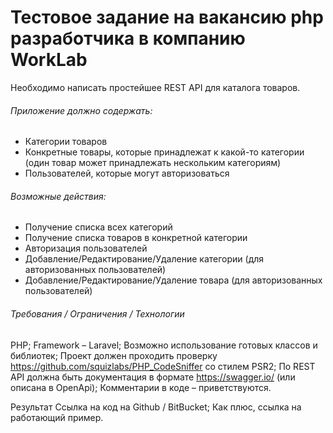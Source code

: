 
# Тестовое задание на вакансию php разработчика в компанию WorkLab
Необходимо написать простейшее REST API для каталога товаров.

###### Приложение должно содержать:

 - Категории товаров
 - Конкретные товары, которые принадлежат к какой-то категории (один товар может принадлежать нескольким категориям)
 - Пользователей, которые могут авторизоваться

###### Возможные действия:
- Получение списка всех категорий
- Получение списка товаров в конкретной категории
- Авторизация пользователей
- Добавление/Редактирование/Удаление категории (для авторизованных пользователей)
- Добавление/Редактирование/Удаление товара (для авторизованных пользователей)

###### Требования / Ограничения / Технологии
PHP;
Framework – Laravel;
Возможно использование готовых классов и библиотек;
Проект должен проходить проверку https://github.com/squizlabs/PHP_CodeSniffer со стилем PSR2;
По REST API должна быть документация в формате https://swagger.io/ (или описана в OpenApi);
Комментарии в коде – приветствуются.

Результат
Ссылка на код на Github / BitBucket;
Как плюс, ссылка на работающий пример.
